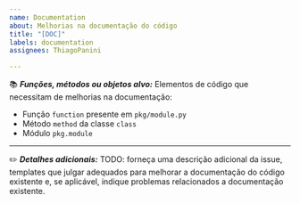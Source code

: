 ```yaml
---
name: Documentation
about: Melhorias na documentação do código
title: "[DOC]"
labels: documentation
assignees: ThiagoPanini

---
```


:books: **_Funções, métodos ou objetos alvo:_**
Elementos de código que necessitam de melhorias na documentação:
- Função `function` presente em `pkg/module.py`
- Método `method` da classe `class`
- Módulo `pkg.module`
___
:pencil2: **_Detalhes adicionais:_**
TODO: forneça uma descrição adicional da issue, templates que julgar adequados para melhorar a documentação do código existente e, se aplicável, indique problemas relacionados a documentação existente.
